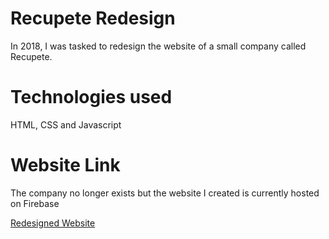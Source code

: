 # Recupete Redesign
In 2018, I was tasked to redesign the website of a small company called Recupete.

# Technologies used
HTML, CSS and Javascript

# Website Link
The company no longer exists but the website I created is currently hosted on Firebase

[Redesigned Website](https://recupete-redesign.web.app)
